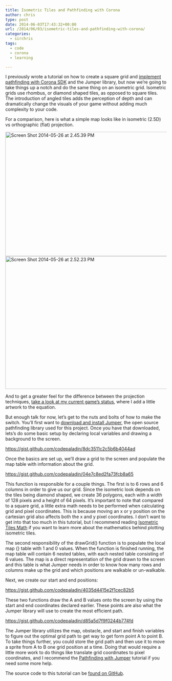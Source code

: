 ```yaml
---
title: Isometric Tiles and Pathfinding with Corona
author: chris
type: post
date: 2014-06-03T17:43:32+00:00
url: /2014/06/03/isometric-tiles-and-pathfinding-with-corona/
categories:
  - sirchris
tags:
  - code
  - corona
  - learning

---
```

I previously wrote a tutorial on how to create a square grid and [implement pathfinding with Corona SDK][1] and the Jumper library, but now we&#8217;re going to take things up a notch and do the same thing on an isometric grid. Isometric grids use rhombus, or diamond shaped tiles, as opposed to square tiles. The introduction of angled tiles adds the perception of depth and can dramatically change the visuals of your game without adding much complexity to your code.
<!--more-->

For a comparison, here is what a simple map looks like in isometric (2.5D) vs orthographic (flat) projection.

<div class="inlineimg">
  <img src="http://localhost:8888/wp-content/uploads/2014/05/Screen-Shot-2014-05-26-at-2.45.39-PM-1.png" alt="Screen Shot 2014-05-26 at 2.45.39 PM" width="787" height="388" class="alignnone size-full wp-image-583" srcset="http://localhost:8888/wp-content/uploads/2014/05/Screen-Shot-2014-05-26-at-2.45.39-PM-1.png 787w, http://localhost:8888/wp-content/uploads/2014/05/Screen-Shot-2014-05-26-at-2.45.39-PM-1-300x148.png 300w, http://localhost:8888/wp-content/uploads/2014/05/Screen-Shot-2014-05-26-at-2.45.39-PM-1-768x379.png 768w" sizes="(max-width: 787px) 100vw, 787px" />
</div>

<div class="inlineimg">
  <img src="http://localhost:8888/wp-content/uploads/2014/05/Screen-Shot-2014-05-26-at-2.52.23-PM-1.png" alt="Screen Shot 2014-05-26 at 2.52.23 PM" width="787" height="415" class="alignnone size-full wp-image-584" srcset="http://localhost:8888/wp-content/uploads/2014/05/Screen-Shot-2014-05-26-at-2.52.23-PM-1.png 787w, http://localhost:8888/wp-content/uploads/2014/05/Screen-Shot-2014-05-26-at-2.52.23-PM-1-300x158.png 300w, http://localhost:8888/wp-content/uploads/2014/05/Screen-Shot-2014-05-26-at-2.52.23-PM-1-768x405.png 768w" sizes="(max-width: 787px) 100vw, 787px" />
</div>

And to get a greater feel for the difference between the projection techniques, [take a look at my current game&#8217;s status](), where I add a little artwork to the equation.

But enough talk for now, let&#8217;s get to the nuts and bolts of how to make the switch. You&#8217;ll first want to [download and install Jumper][2], the open source pathfinding library used for this project. Once you have that downloaded, lets&#8217;s do some basic setup by declaring local variables and drawing a background to the screen.

https://gist.github.com/codepaladin/8dc3511c2c5b6b4044ad

Once the basics are set up, we&#8217;ll draw a grid to the screen and populate the map table with information about the grid.

https://gist.github.com/codepaladin/04e7c8ed2fa73fcb8a65

This function is responsible for a couple things. The first is to 6 rows and 6 columns in order to give us our grid. Since the isometric look depends on the tiles being diamond shaped, we create 36 polygons, each with a width of 128 pixels and a height of 64 pixels. It&#8217;s important to note that compared to a square grid, a little extra math needs to be performed when calculating grid and pixel coordinates. This is because moving an x or y position on the cartesian grid also affects both the x and y pixel coordinates. I don&#8217;t want to get into that too much in this tutorial, but I recommend reading [Isometric Tiles Math][3] if you want to learn more about the mathematics behind plotting isometric tiles.

The second responsibility of the drawGrid() function is to populate the local map {} table with 1 and 0 values. When the function is finished running, the map table will contain 6 nested tables, with each nested table consisting of 6 values. The map is a direct representation of the grid drawn to the screen and this table is what Jumper needs in order to know how many rows and columns make up the grid and which positions are walkable or un-walkable.

Next, we create our start and end positions:

https://gist.github.com/codepaladin/4035d4415e2f1cec82b5

These two functions draw the A and B values onto the screen by using the start and end coordinates declared earlier. These points are also what the Jumper library will use to create the most efficient path.

https://gist.github.com/codepaladin/d85a5d7f9f0244b774fd

The Jumper library utilizes the map, obstacle, and start and finish variables to figure out the optimal grid path to get way to get form point A to point B. To take things further, you could store the grid path and then use it to move a sprite from A to B one grid position at a time. Doing that would require a little more work to do things like translate grid coordinates to pixel coordinates, and I recommend the [Pathfinding with Jumper][4] tutorial if you need some more help.

The source code to this tutorial can be [found on GitHub][5].

 [1]: http://battleofbrothers.com/sirchris/pathfinding-in-corona-with-jumper-and-a-star
 [2]: https://github.com/Yonaba/Jumper
 [3]: http://clintbellanger.net/articles/isometric_math/
 [4]: http://masteringcoronasdk.com/jumper-pathfinding-tutorial-a/
 [5]: https://github.com/codepaladin/Jumper-Isometric